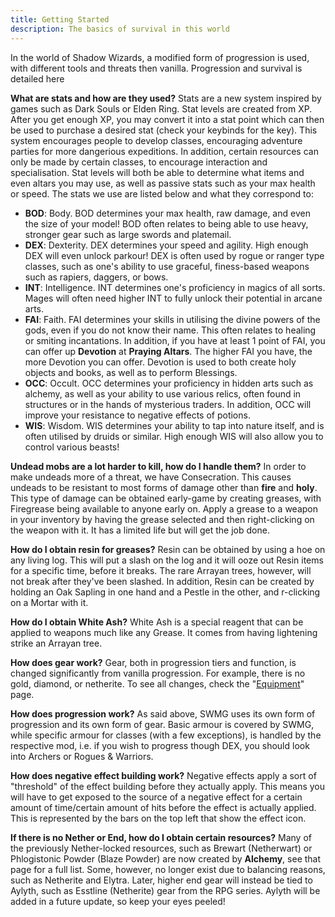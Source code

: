 ```yaml
---
title: Getting Started
description: The basics of survival in this world
---
```

In the world of Shadow Wizards, a modified form of progression is used, with different tools and threats then vanilla. Progression and survival is detailed here

**What are stats and how are they used?**
 Stats are a new system inspired by games such as Dark Souls or Elden Ring. Stat levels are created from XP. After you get enough XP, you may convert it into a stat point which can then be used to purchase a desired stat (check your keybinds for the key). This system encourages people to develop classes, encouraging adventure parties for more dangerious expeditions. In addition, certain resources can only be made by certain classes, to encourage interaction and specialisation.
Stat levels will both be able to determine what items and even altars you may use, as well as passive stats such as your max health or speed. The stats we use are listed below and what they correspond to:

- **BOD**: Body. BOD determines your max health, raw damage, and even the size of your model! BOD often relates to being able to use heavy, stronger gear such as large swords and platemail.
- **DEX**: Dexterity. DEX determines your speed and agility. High enough DEX will even unlock parkour! DEX is often used by rogue or ranger type classes, such as one's ability to use graceful, finess-based weapons such as rapiers, daggers, or bows.
- **INT**: Intelligence. INT determines one's proficiency in magics of all sorts. Mages will often need higher INT to fully unlock their potential in arcane arts.
- **FAI**: Faith. FAI determines your skills in utilising the divine powers of the gods, even if you do not know their name. This often relates to healing or smiting incantations. In addition, if you have at least 1 point of FAI, you can offer up **Devotion** at **Praying Altars**. The higher FAI you have, the more Devotion you can offer. Devotion is used to both create holy objects and books, as well as to perform Blessings.
- **OCC**: Occult. OCC determines your proficiency in hidden arts such as alchemy, as well as your ability to use various relics, often found in structures or in the hands of mysterious traders. In addition, OCC will improve your resistance to negative effects of potions.
- **WIS**: Wisdom. WIS determines your ability to tap into nature itself, and is often utilised by druids or similar. High enough WIS will also allow you to control various beasts!

**Undead mobs are a lot harder to kill, how do I handle them?**
In order to make undeads more of a threat, we have Consecration. This causes undeads to be resistant to most forms of damage other than **fire** and **holy**. This type of damage can be obtained early-game by creating greases, with Firegrease being available to anyone early on. Apply a grease to a weapon in your inventory by having the grease selected and then right-clicking on the weapon with it. It has a limited life but will get the job done.

**How do I obtain resin for greases?**
Resin can be obtained by using a hoe on any living log. This will put a slash on the log and it will ooze out Resin items for a specific time, before it breaks. The rare Arrayan trees, however, will not break after they've been slashed. In addition, Resin can be created by holding an Oak Sapling in one hand and a Pestle in the other, and r-clicking on a Mortar with it.

**How do I obtain White Ash?**
 White Ash is a special reagent that can be applied to weapons much like any Grease. It comes from having lightening strike an Arrayan tree.

**How does gear work?**
Gear, both in progression tiers and function, is changed significantly from vanilla progression. For example, there is no gold, diamond, or netherite. To see all changes, check the "[Equipment](/wiki/equipment/)" page.

**How does progression work?**
As said above, SWMG uses its own form of progression and its own form of gear. Basic armour is covered by SWMG, while specific armour for classes (with a few exceptions), is handled by the respective mod, i.e. if you wish to progress though DEX, you should look into Archers or Rogues & Warriors.

**How does negative effect building work?**
Negative effects apply a sort of "threshold" of the effect building before they actually apply. This means you will have to get exposed to the source of a negative effect for a certain amount of time/certain amount of hits before the effect is actually applied. This is represented by the bars on the top left that show the effect icon.

**If there is no Nether or End, how do I obtain certain resources?**
 Many of the previously Nether-locked resources, such as Brewart (Netherwart) or Phlogistonic Powder (Blaze Powder) are now created by **Alchemy**, see that page for a full list. Some, however, no longer exist due to balancing reasons, such as Netherite and Elytra. 
 Later, higher end gear will instead be tied to Aylyth, such as Esstline (Netherite) gear from the RPG series. Aylyth will be added in a future update, so keep your eyes peeled!